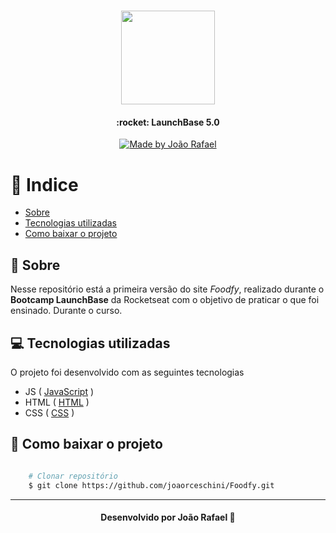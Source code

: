 <h1 align="center">
    <img  width="150px" src="https://ik.imagekit.io/vrynjtmy4n/logo_iZTHHS1wQ.png">
</h1>

<h4 align="center">
    :rocket: LaunchBase 5.0
</h4>

<p align="center">
    <a href="https://www.linkedin.com/in/jo%C3%A3o-rafael-valarini-r-ceschini-6899831a6/">
        <img alt="Made by João Rafael" src="https://img.shields.io/badge/made%20by-Jo%C3%A3o%20Rafael-blue">
    </a>
</p>

# 📍 Indice 

- [Sobre](#-sobre)
- [Tecnologias utilizadas](#-tecnologias-utilizadas)
- [Como baixar o projeto](#-como-baixar-o-projeto)

## 📑 Sobre

Nesse repositório está a primeira versão do site *Foodfy*, realizado durante o **Bootcamp LaunchBase** da Rocketseat com o objetivo de praticar o que foi ensinado. Durante o curso.


## 💻 Tecnologias utilizadas

O projeto foi desenvolvido com as seguintes tecnologias

- JS ( [JavaScript](https://www.javascript.com/) )
- HTML ( [HTML](https://developer.mozilla.org/pt-BR/docs/Web/HTML/) )
- CSS ( [CSS](https://developer.mozilla.org/pt-BR/docs/Web/CSS/) )


## 📂 Como baixar o projeto

```bash

    # Clonar repositório
    $ git clone https://github.com/joaorceschini/Foodfy.git

```

---

<h4 align="center">
    Desenvolvido por João Rafael 🧡
</h4>